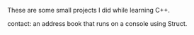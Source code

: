 These are some small projects I did while learning C++.

contact: an address book that runs on a console using Struct.
